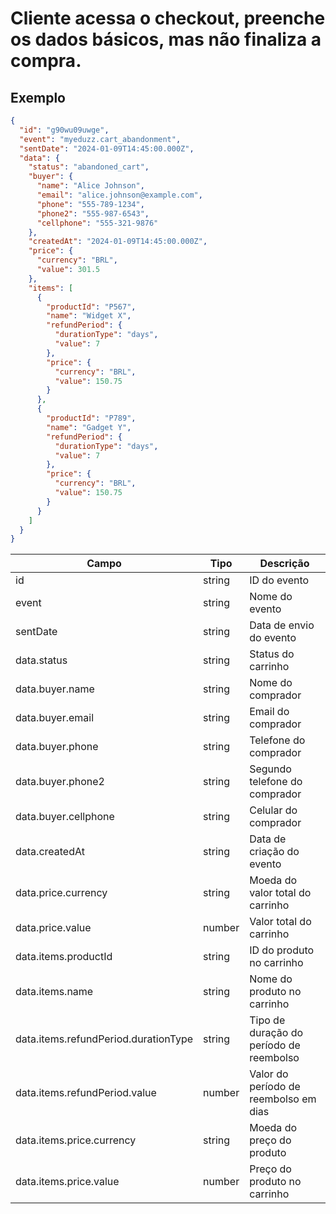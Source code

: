 # Cliente acessa o checkout, preenche os dados básicos, mas não finaliza a compra.

## Exemplo

```json
{
  "id": "g90wu09uwge",
  "event": "myeduzz.cart_abandonment",
  "sentDate": "2024-01-09T14:45:00.000Z",
  "data": {
    "status": "abandoned_cart",
    "buyer": {
      "name": "Alice Johnson",
      "email": "alice.johnson@example.com",
      "phone": "555-789-1234",
      "phone2": "555-987-6543",
      "cellphone": "555-321-9876"
    },
    "createdAt": "2024-01-09T14:45:00.000Z",
    "price": {
      "currency": "BRL",
      "value": 301.5
    },
    "items": [
      {
        "productId": "P567",
        "name": "Widget X",
        "refundPeriod": {
          "durationType": "days",
          "value": 7
        },
        "price": {
          "currency": "BRL",
          "value": 150.75
        }
      },
      {
        "productId": "P789",
        "name": "Gadget Y",
        "refundPeriod": {
          "durationType": "days",
          "value": 7
        },
        "price": {
          "currency": "BRL",
          "value": 150.75
        }
      }
    ]
  }
}
```
| Campo                        | Tipo   | Descrição                             |
| ---------------------------- | ------ | ------------------------------------- |
| id                           | string | ID do evento                          |
| event                        | string | Nome do evento                        |
| sentDate                     | string | Data de envio do evento               |
| data.status                  | string | Status do carrinho                    |
| data.buyer.name              | string | Nome do comprador                     |
| data.buyer.email             | string | Email do comprador                    |
| data.buyer.phone             | string | Telefone do comprador                 |
| data.buyer.phone2            | string | Segundo telefone do comprador         |
| data.buyer.cellphone         | string | Celular do comprador                  |
| data.createdAt               | string | Data de criação do evento             |
| data.price.currency          | string | Moeda do valor total do carrinho      |
| data.price.value             | number | Valor total do carrinho               |
| data.items.productId         | string | ID do produto no carrinho             |
| data.items.name              | string | Nome do produto no carrinho           |
| data.items.refundPeriod.durationType | string | Tipo de duração do período de reembolso |
| data.items.refundPeriod.value | number | Valor do período de reembolso em dias |
| data.items.price.currency    | string | Moeda do preço do produto             |
| data.items.price.value       | number | Preço do produto no carrinho          |
